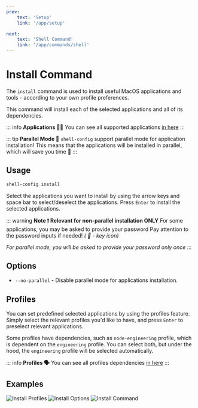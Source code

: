 ```yaml
---
prev:
    text: 'Setup'
    link: '/app/setup'

next:
    text: 'Shell Command'
    link: '/app/commands/shell'
---
```


# Install Command

The `install` command is used to install useful MacOS applications and tools - according to your own profile preferences.

This command will install each of the selected applications and all of its dependencies.

::: info **Applications 👨‍💻**
You can see all supported applications [in here](https://github.com/Avivbens/shell-config/tree/HEAD/src/commands/install/config/apps.config.ts)
:::

::: tip **Parallel Mode 🚀**
`shell-config` support parallel mode for application installation!
This means that the applications will be installed in parallel, which will save you time 🎉
:::

## Usage

```bash
shell-config install
```

Select the applications you want to install by using the arrow keys and space bar to select/deselect the applications. Press `Enter` to install the selected applications.

::: warning **Note ❗**
**Relevant for non-parallel installation ONLY**
For some applications, you may be asked to provide your password
Pay attention to the password inputs if needed! _( 🔑 - key icon)_

_For parallel mode, you will be asked to provide your password only once_
:::

## Options

-   `--no-parallel` - Disable parallel mode for applications installation.

## Profiles

You can set predefined selected applications by using the profiles feature. Simply select the relevant profiles you'd like to have, and press `Enter` to preselect relevant applications.

Some profiles have dependencies, such as `node-engineering` profile, which is dependent on the `engineering` profile.
You can select both, but under the hood, the `engineering` profile will be selected automatically.

::: info **Profiles 🗣️**
You can see all profiles dependencies [in here](https://github.com/Avivbens/shell-config/tree/HEAD/src/models/tag.model.ts)
:::

## Examples

![Install Profiles](/select-tags.png)
![Install Options](/install-options.png)
![Install Command](/install-command.png)
